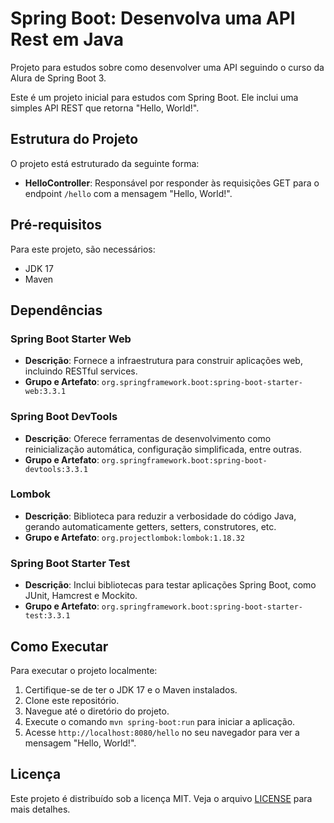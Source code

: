# Spring Boot: Desenvolva uma API Rest em Java

Projeto para estudos sobre como desenvolver uma API seguindo o curso da Alura de Spring Boot 3.

Este é um projeto inicial para estudos com Spring Boot. Ele inclui uma simples API REST que retorna "Hello, World!".

## Estrutura do Projeto

O projeto está estruturado da seguinte forma:

- **HelloController**: Responsável por responder às requisições GET para o endpoint `/hello` com a mensagem "Hello, World!".

## Pré-requisitos

Para este projeto, são necessários:

- JDK 17
- Maven

## Dependências

### Spring Boot Starter Web

- **Descrição**: Fornece a infraestrutura para construir aplicações web, incluindo RESTful services.
- **Grupo e Artefato**: `org.springframework.boot:spring-boot-starter-web:3.3.1`

### Spring Boot DevTools

- **Descrição**: Oferece ferramentas de desenvolvimento como reinicialização automática, configuração simplificada, entre outras.
- **Grupo e Artefato**: `org.springframework.boot:spring-boot-devtools:3.3.1`

### Lombok

- **Descrição**: Biblioteca para reduzir a verbosidade do código Java, gerando automaticamente getters, setters, construtores, etc.
- **Grupo e Artefato**: `org.projectlombok:lombok:1.18.32`

### Spring Boot Starter Test

- **Descrição**: Inclui bibliotecas para testar aplicações Spring Boot, como JUnit, Hamcrest e Mockito.
- **Grupo e Artefato**: `org.springframework.boot:spring-boot-starter-test:3.3.1`

## Como Executar

Para executar o projeto localmente:

1. Certifique-se de ter o JDK 17 e o Maven instalados.
2. Clone este repositório.
3. Navegue até o diretório do projeto.
4. Execute o comando `mvn spring-boot:run` para iniciar a aplicação.
5. Acesse `http://localhost:8080/hello` no seu navegador para ver a mensagem "Hello, World!".

## Licença

Este projeto é distribuído sob a licença MIT. Veja o arquivo [LICENSE](LICENSE) para mais detalhes.
